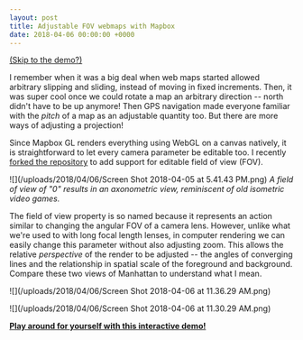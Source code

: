 ```yaml
---
layout: post
title: Adjustable FOV webmaps with Mapbox
date: 2018-04-06 00:00:00 +0000
---
```

[(Skip to the demo?)](http://subject.space/projects-static/mapbox-fov/)

I remember when it was a big deal when web maps started allowed arbitrary slipping and sliding, instead of moving in fixed increments. Then, it was super cool once we could rotate a map an arbitrary direction -- north didn't have to be up anymore! Then GPS navigation made everyone familiar with the _pitch_ of a map as an adjustable quantity too. But there are more ways of adjusting a projection!

Since Mapbox GL renders everything using WebGL on a canvas natively, it is straightforward to let every camera parameter be editable too. I recently [forked the repository](github.com/loganwilliams/mapbox-gl-js) to add support for editable field of view (FOV).

![](/uploads/2018/04/06/Screen Shot 2018-04-05 at 5.41.43 PM.png)
_A field of view of "0" results in an axonometric view, reminiscent of old isometric video games._

The field of view property is so named because it represents an action similar to changing the angular FOV of a camera lens. However, unlike what we're used to with long focal length lenses, in computer rendering we can easily change this parameter without also adjusting zoom. This allows the relative _perspective_ of the render to be adjusted -- the angles of converging lines and the relationship in spatial scale of the foreground and background. Compare these two views of Manhattan to understand what I mean.

![](/uploads/2018/04/06/Screen Shot 2018-04-06 at 11.36.29 AM.png)

![](/uploads/2018/04/06/Screen Shot 2018-04-06 at 11.30.29 AM.png)

[**Play around for yourself with this interactive demo!**](http://subject.space/projects-static/mapbox-fov/)